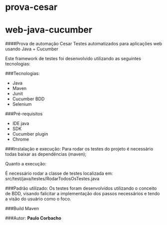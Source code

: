 # prova-cesar
# web-java-cucumber
####Prova de automação Cesar
Testes automatizados para aplicações web usando Java + Cucumber

Este framework de testes foi desenvolvido utilizando as seguintes tecnologias:

###Tecnologias:
* Java
* Maven 
* Junit   
* Cucumber BDD 
* Selenium  


###Pré-requisitos 
* IDE java  
* SDK
* Cucumber plugin
* Chrome  

###Instalação e execução:
Para rodar os testes do projeto é necessário todas baixar as dependências (maven);

Quanto a execução:

É necessário rodar a classe de testes localizada em:
src/test/java/testes/RodarTodosOsTestes.java 

###Padrão utilizado:
Os testes foram desenvolvidos utilizando o conceito de BDD, visando falicitar a implementação dos passos necessários e tendo a visão do usuário como o foco.

###Build
Maven 

###Autor:
**Paulo Corbacho**  
